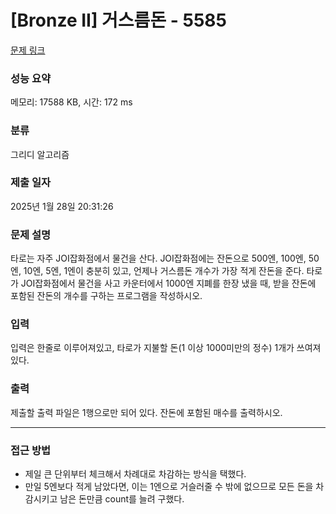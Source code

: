 # [Bronze II] 거스름돈 - 5585 

[문제 링크](https://www.acmicpc.net/problem/5585) 

### 성능 요약

메모리: 17588 KB, 시간: 172 ms

### 분류

그리디 알고리즘

### 제출 일자

2025년 1월 28일 20:31:26

### 문제 설명

<p>타로는 자주 JOI잡화점에서 물건을 산다. JOI잡화점에는 잔돈으로 500엔, 100엔, 50엔, 10엔, 5엔, 1엔이 충분히 있고, 언제나 거스름돈 개수가 가장 적게 잔돈을 준다. 타로가 JOI잡화점에서 물건을 사고 카운터에서 1000엔 지폐를 한장 냈을 때, 받을 잔돈에 포함된 잔돈의 개수를 구하는 프로그램을 작성하시오.</p>

### 입력 

 <p>입력은 한줄로 이루어져있고, 타로가 지불할 돈(1 이상 1000미만의 정수) 1개가 쓰여져있다.</p>

### 출력 

 <p>제출할 출력 파일은 1행으로만 되어 있다. 잔돈에 포함된 매수를 출력하시오.</p>

***

### 접근 방법
- 제일 큰 단위부터 체크해서 차례대로 차감하는 방식을 택했다.
- 만일 5엔보다 적게 남았다면, 이는 1엔으로 거슬러줄 수 밖에 없으므로 모든 돈을 차감시키고 남은 돈만큼 count를 늘려 구했다.
